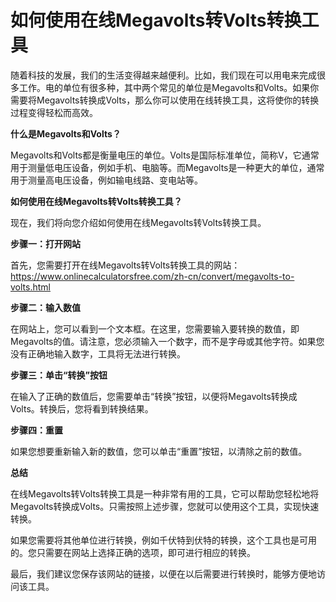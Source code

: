 如何使用在线Megavolts转Volts转换工具
=========================

随着科技的发展，我们的生活变得越来越便利。比如，我们现在可以用电来完成很多工作。电的单位有很多种，其中两个常见的单位是Megavolts和Volts。如果你需要将Megavolts转换成Volts，那么你可以使用在线转换工具，这将使你的转换过程变得轻松而高效。

**什么是Megavolts和Volts？**

Megavolts和Volts都是衡量电压的单位。Volts是国际标准单位，简称V，它通常用于测量低电压设备，例如手机、电脑等。而Megavolts是一种更大的单位，通常用于测量高电压设备，例如输电线路、变电站等。

**如何使用在线Megavolts转Volts转换工具？**

现在，我们将向您介绍如何使用在线Megavolts转Volts转换工具。

**步骤一：打开网站**

首先，您需要打开在线Megavolts转Volts转换工具的网站：<https://www.onlinecalculatorsfree.com/zh-cn/convert/megavolts-to-volts.html>

**步骤二：输入数值**

在网站上，您可以看到一个文本框。在这里，您需要输入要转换的数值，即Megavolts的值。请注意，您必须输入一个数字，而不是字母或其他字符。如果您没有正确地输入数字，工具将无法进行转换。

**步骤三：单击“转换”按钮**

在输入了正确的数值后，您需要单击“转换”按钮，以便将Megavolts转换成Volts。转换后，您将看到转换结果。

**步骤四：重置**

如果您想要重新输入新的数值，您可以单击“重置”按钮，以清除之前的数值。

**总结**

在线Megavolts转Volts转换工具是一种非常有用的工具，它可以帮助您轻松地将Megavolts转换成Volts。只需按照上述步骤，您就可以使用这个工具，实现快速转换。

如果您需要将其他单位进行转换，例如千伏特到伏特的转换，这个工具也是可用的。您只需要在网站上选择正确的选项，即可进行相应的转换。

最后，我们建议您保存该网站的链接，以便在以后需要进行转换时，能够方便地访问该工具。